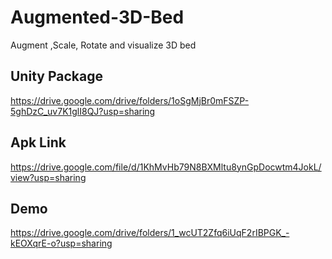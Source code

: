 # Augmented-3D-Bed
Augment ,Scale, Rotate and visualize 3D bed

## Unity Package
https://drive.google.com/drive/folders/1oSgMjBr0mFSZP-5ghDzC_uv7K1glI8QJ?usp=sharing

## Apk Link
https://drive.google.com/file/d/1KhMvHb79N8BXMltu8ynGpDocwtm4JokL/view?usp=sharing

## Demo
https://drive.google.com/drive/folders/1_wcUT2Zfq6iUqF2rIBPGK_-kEOXqrE-o?usp=sharing
